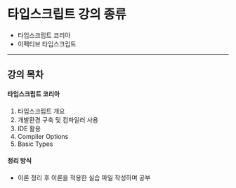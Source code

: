 # 타입스크립트 강의 종류

- 타입스크립트 코리아
- 이펙티브 타입스크립트

---

## 강의 목차

#### 타입스크립트 코리아

1. 타입스크립트 개요
2. 개발환경 구축 및 컴파일러 사용
3. IDE 활용
4. Compiler Options
5. Basic Types

#### 정리 방식

- 이론 정리 후 이론을 적용한 실습 파일 작성하며 공부
